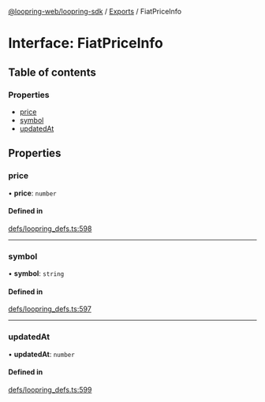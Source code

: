 [@loopring-web/loopring-sdk](../README.md) / [Exports](../modules.md) / FiatPriceInfo

# Interface: FiatPriceInfo

## Table of contents

### Properties

- [price](FiatPriceInfo.md#price)
- [symbol](FiatPriceInfo.md#symbol)
- [updatedAt](FiatPriceInfo.md#updatedat)

## Properties

### price

• **price**: `number`

#### Defined in

[defs/loopring_defs.ts:598](https://github.com/Loopring/loopring_sdk/blob/29b8a2c/src/defs/loopring_defs.ts#L598)

___

### symbol

• **symbol**: `string`

#### Defined in

[defs/loopring_defs.ts:597](https://github.com/Loopring/loopring_sdk/blob/29b8a2c/src/defs/loopring_defs.ts#L597)

___

### updatedAt

• **updatedAt**: `number`

#### Defined in

[defs/loopring_defs.ts:599](https://github.com/Loopring/loopring_sdk/blob/29b8a2c/src/defs/loopring_defs.ts#L599)
